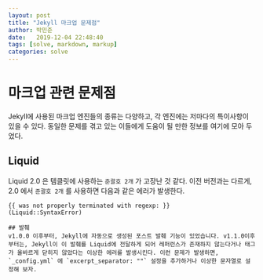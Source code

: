 ```yaml
---
layout: post
title: "Jekyll 마크업 문제점"
author: 박민준
date:   2019-12-04 22:48:40
tags: [solve, markdown, markup]
categories: solve
---
```

# 마크업 관련 문제점
Jekyll에 사용된 마크업 엔진들의 종류는 다양하고, 각 엔진에는 저마다의 특이사항이 있을 수 있다. 동일한 문제를 겪고 있는 이들에게 도움이 될 만한 정보를 여기에 모아 두었다.
## Liquid
Liquid 2.0 은 템클릿에 사용하는 `준괄호 2개` 가 고장난 것 같다. 이전 버전과는 다르게, 2.0 에서 `준괄호 2개` 를 사용하면 다음과 같은 에러가 발생한다.

<code>\{\{ was not properly terminated with regexp: \}\}  (Liquid::SyntaxError)</code>
```
## 발췌
v1.0.0 이후부터, Jekyll에 자동으로 생성된 포스트 발췌 기능이 있었습니다. v1.1.0이후부터는, Jekyll이 이 발췌를 Liquid에 전달하게 되어 레퍼런스가 존재하지 않는다거나 태그가 올바르게 닫히지 않았다는 이상한 에러를 발생시킨다. 이런 문제가 발생하면, `_config.yml` 에 `excerpt_separator: ""` 설정을 추가하거나 이상한 문자열로 설정해 보자.
